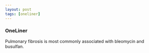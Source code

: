 ```yaml
---
layout: post
tags: [oneliner]
---
```



### OneLiner

Pulmonary fibrosis is most commonly associated with bleomycin and busulfan.
